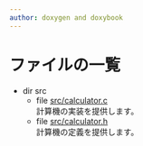 ```yaml
---
author: doxygen and doxybook
---
```


<!-- IMPORTANT: This is an AUTOMATICALLY GENERATED file by doxygen and doxybook. Manual edits are NOT allowed. -->

# ファイルの一覧

* dir src
    * file [src/calculator.c](calculator_8c.md) <br/>計算機の実装を提供します。
    * file [src/calculator.h](calculator_8h.md) <br/>計算機の定義を提供します。
